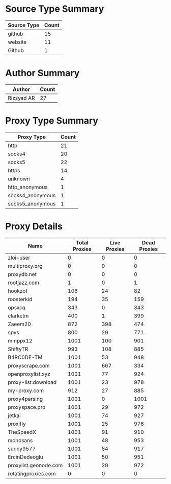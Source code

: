 # Source Type Summary

| Source Type | Count |
|-------------|-------|
| github | 15 |
| website | 11 |
| Github | 1 |


# Author Summary

| Author | Count |
|--------|-------|
| Rizsyad AR | 27 |


# Proxy Type Summary

| Proxy Type | Count |
|------------|-------|
| http | 21 |
| socks4 | 20 |
| socks5 | 22 |
| https | 14 |
| unknown | 4 |
| http_anonymous | 1 |
| socks4_anonymous | 1 |
| socks5_anonymous | 1 |


# Proxy Details

| Name | Total Proxies | Live Proxies | Dead Proxies |
|------|---------------|--------------|---------------|
| zloi-user | 0 | 0 | 0 |
| multiproxy.org | 0 | 0 | 0 |
| proxydb.net | 0 | 0 | 0 |
| rootjazz.com | 1 | 0 | 1 |
| hookzof | 106 | 24 | 82 |
| roosterkid | 194 | 35 | 159 |
| opsxcq | 343 | 0 | 343 |
| clarketm | 400 | 1 | 399 |
| Zaeem20 | 872 | 398 | 474 |
| spys | 800 | 29 | 771 |
| mmppx12 | 1001 | 100 | 901 |
| ShiftyTR | 993 | 108 | 885 |
| B4RC0DE-TM | 1001 | 53 | 948 |
| proxyscrape.com | 1001 | 667 | 334 |
| openproxylist.xyz | 1001 | 77 | 924 |
| proxy-list.download | 1001 | 23 | 978 |
| my-proxy.com | 912 | 27 | 885 |
| proxy4parsing | 1001 | 0 | 1001 |
| proxyspace.pro | 1001 | 29 | 972 |
| jetkai | 1001 | 74 | 927 |
| proxifly | 1001 | 25 | 976 |
| TheSpeedX | 1001 | 91 | 910 |
| monosans | 1001 | 48 | 953 |
| sunny9577 | 1001 | 84 | 917 |
| ErcinDedeoglu | 1001 | 50 | 951 |
| proxylist.geonode.com | 1001 | 29 | 972 |
| rotatingproxies.com | 0 | 0 | 0 |
